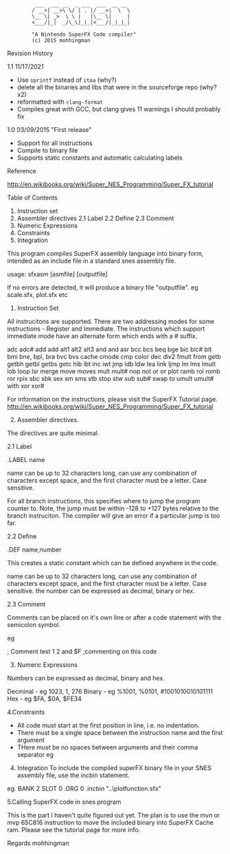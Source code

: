 			 ___  ___ __  _ ___  ___  __ __ 
			/ __>| __>\ \/ | . |/ __>|  \  \
			\__ \| _>  \ \ |   |\__ \|     |
			<___/|_|  _/\_\|_|_|<___/|_|_|_|
                        
			"A Nintendo SuperFX Code compiler"
			(c) 2015 mohhingman


Revision History

1.1 11/17/2021 

- Use `sprintf` instead of `itoa` (why?)
- delete all the binaries and libs that were in the sourceforge repo (why? x2)
- reformatted with `clang-format`
- Compiles great with GCC, but clang gives 11 warnings I should probably fix

1.0	03/09/2015 "First release"

- Support for all instructions
- Compile to binary file
- Supports static constants and automatic calculating labels

Reference

http://en.wikibooks.org/wiki/Super_NES_Programming/Super_FX_tutorial

Table of Contents

1. Instruction set
2. Assembler directives
2.1 Label
2.2 Define
2.3 Comment
3. Numeric Expressions
4. Constraints
5. Integration  



This program compiles SuperFX assembly language into binary form, intended as an include file in a standard snes assembly file.

usage: sfxasm [asmfile] [outputfile]

If no errors are detected, it will produce a binary file "outputfile". eg scale.sfx, plot.sfx etc
   
1. Instruction Set

All instrucitons are supported. There are two addressing modes for some instructions - Register and Immediate. The instructions which support immediate mode have an alternate
form which ends with a # suffix.  

adc
adc#
add
add
alt1
alt2
alt3
and
and
asr
bcc
bcs
beq
bge
bic
bic#
blt
bmi
bne,
bpl,
bra
bvc
bvs
cache
cmode
cmp
color
dec
div2
fmult
from
getb
getbh
getbl
getbs
getc
hib
ibt
inc
iwt
jmp
ldb
ldw
lea
link
ljmp
lm
lms
lmult
lob
loop
lsr
merge
move
moves
mult
mult#
nop
not
or
or
plot
ramb
rol
romb
ror
rpix
sbc
sbk
sex
sm
sms
stb
stop
stw
sub
sub#
swap
to
umult
umult#
with
xor
xor#

For information on the instructions, please visit the SuperFX Tutorial page.
http://en.wikibooks.org/wiki/Super_NES_Programming/Super_FX_tutorial

2. Assembler directives.

The directives are quite minimal.

2.1 Label

.LABEL name

name can be up to 32 characters long, can use any combination of characters except space, and the first character must be a letter. Case sensitive.

For all branch instructions, this specifies where to jump the program counter to. 
Note, the jump must be within -128 to +127 bytes relative to the branch instruciton. The compiler will give an error if a particular jump is too far.

2.2 Define

.DEF name,number

This creates a static constant which can be defined anywhere in the code. 

name can be up to 32 characters long, can use any combination of characters except space, and the first character must be a letter. Case sensitive.
the number can be expressed as decimal, binary or hex. 

2.3 Comment

Comments can be placed on it's own line or after a code statement with the semicolon symbol.

eg

; Comment test 1 2
and $F ;commenting on this code

3. Numeric Expressions

Numbers can be expressed as decimal, binary and hex.

Decminal - eg 1023, 1, 276
Binary - eg %1001, %0101, #1001010010101111
Hex - eg $FA, $0A, $FE34
        
4.Constraints

- All code must start at the first position in line, i.e. no indentation.
- There must be a single space between the instruction name and the first argument
- THere must be no spaces between arguments and their comma separator eg 

4. Integration
To include the compiled superFX binary file in your SNES assembly file, use the incbin statement.

eg.
BANK 2 SLOT 0
.ORG 0
.incbin "..\plotfunction.sfx"

5.Calling SuperFX code in snes program

This is the part I haven't quite figured out yet. The plan is to use the mvn or mvp 65C816 instruction to move the included binary into SuperFX Cache ram.
Please see the tutorial page for more info.

Regards
mohhingman
